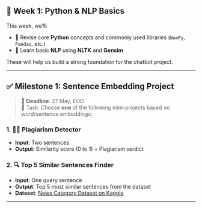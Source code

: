 ## 📅 Week 1: Python & NLP Basics

This week, we’ll:

- 🔁 Revise core **Python** concepts and commonly used libraries (`NumPy`, `Pandas`, etc.)  
- 🧠 Learn basic **NLP** using **NLTK** and **Gensim**

These will help us build a strong foundation for the chatbot project.

---

## ✅ Milestone 1: Sentence Embedding Project

> 📅 **Deadline**: 27 May, EOD  
> 🎯 Task: Choose **one** of the following mini-projects based on word/sentence embeddings:

### 1. 🕵️‍♂️ Plagiarism Detector  
- **Input**: Two sentences  
- **Output**: Similarity score (0 to 1) + Plagiarism verdict  

### 2. 🔍 Top 5 Similar Sentences Finder  
- **Input**: One query sentence  
- **Output**: Top 5 most similar sentences from the dataset  
- **Dataset**: [News Category Dataset on Kaggle](https://www.kaggle.com/datasets/rmisra/news-category-dataset)

---

